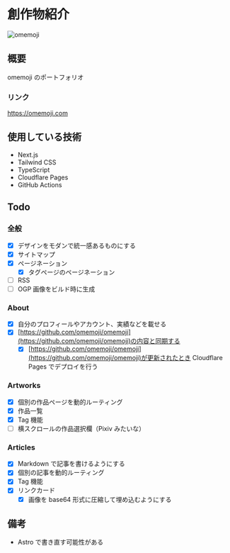 # 創作物紹介

![omemoji](https://github.com/omemoji/omemoji.com/assets/68148226/11ebcc2b-a4ce-4c62-a3fc-3f26fae5e7c6)

## 概要

omemoji のポートフォリオ

### リンク

https://omemoji.com

## 使用している技術

- Next.js
- Tailwind CSS
- TypeScript
- Cloudflare Pages
- GitHub Actions

## Todo

### 全般

- [x] デザインをモダンで統一感あるものにする
- [x] サイトマップ
- [x] ページネーション
  - [x] タグページのページネーション
- [ ] RSS
- [ ] OGP 画像をビルド時に生成

### About

- [x] 自分のプロフィールやアカウント、実績などを載せる
- [x] [https://github.com/omemoji/omemoji](https://github.com/omemoji/omemoji)の内容と同期する
  - [x] [https://github.com/omemoji/omemoji](https://github.com/omemoji/omemoji)が更新されたとき Cloudflare Pages でデプロイを行う

### Artworks

- [x] 個別の作品ページを動的ルーティング
- [x] 作品一覧
- [x] Tag 機能
- [ ] 横スクロールの作品選択欄（Pixiv みたいな）

### Articles

- [x] Markdown で記事を書けるようにする
- [x] 個別の記事を動的ルーティング
- [x] Tag 機能
- [x] リンクカード
  - [x] 画像を base64 形式に圧縮して埋め込むようにする

## 備考

- Astro で書き直す可能性がある
